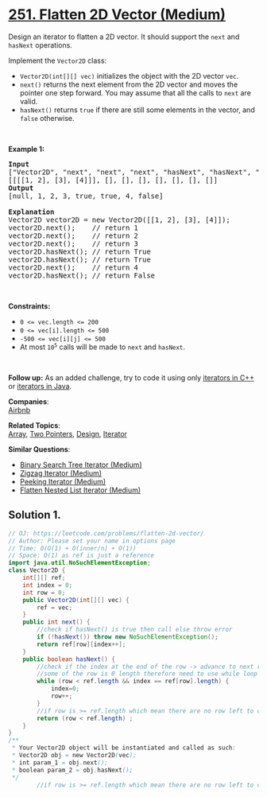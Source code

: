 # [251. Flatten 2D Vector (Medium)](https://leetcode.com/problems/flatten-2d-vector/)

<p>Design an iterator to flatten a 2D vector. It should support the <code>next</code> and <code>hasNext</code> operations.</p>

<p>Implement the <code>Vector2D</code> class:</p>

<ul>
	<li><code>Vector2D(int[][] vec)</code> initializes the object with the 2D vector <code>vec</code>.</li>
	<li><code>next()</code> returns the next element from the 2D vector and moves the pointer one step forward. You may assume that all the calls to <code>next</code> are valid.</li>
	<li><code>hasNext()</code> returns <code>true</code> if there are still some elements in the vector, and <code>false</code> otherwise.</li>
</ul>

<p>&nbsp;</p>
<p><strong>Example 1:</strong></p>

<pre><strong>Input</strong>
["Vector2D", "next", "next", "next", "hasNext", "hasNext", "next", "hasNext"]
[[[[1, 2], [3], [4]]], [], [], [], [], [], [], []]
<strong>Output</strong>
[null, 1, 2, 3, true, true, 4, false]

<strong>Explanation</strong>
Vector2D vector2D = new Vector2D([[1, 2], [3], [4]]);
vector2D.next();    // return 1
vector2D.next();    // return 2
vector2D.next();    // return 3
vector2D.hasNext(); // return True
vector2D.hasNext(); // return True
vector2D.next();    // return 4
vector2D.hasNext(); // return False
</pre>

<p>&nbsp;</p>
<p><strong>Constraints:</strong></p>

<ul>
	<li><code>0 &lt;= vec.length &lt;= 200</code></li>
	<li><code>0 &lt;= vec[i].length &lt;= 500</code></li>
	<li><code>-500 &lt;= vec[i][j] &lt;= 500</code></li>
	<li>At most <code>10<sup>5</sup></code> calls will be made to <code>next</code> and <code>hasNext</code>.</li>
</ul>

<p>&nbsp;</p>
<p><strong>Follow up:</strong> As an added challenge, try to code it using only <a href="http://www.cplusplus.com/reference/iterator/iterator/" target="_blank">iterators in C++</a> or <a href="http://docs.oracle.com/javase/7/docs/api/java/util/Iterator.html" target="_blank">iterators in Java</a>.</p>

**Companies**:  
[Airbnb](https://leetcode.com/company/airbnb)

**Related Topics**:  
[Array](https://leetcode.com/tag/array/), [Two Pointers](https://leetcode.com/tag/two-pointers/), [Design](https://leetcode.com/tag/design/), [Iterator](https://leetcode.com/tag/iterator/)

**Similar Questions**:

- [Binary Search Tree Iterator (Medium)](https://leetcode.com/problems/binary-search-tree-iterator/)
- [Zigzag Iterator (Medium)](https://leetcode.com/problems/zigzag-iterator/)
- [Peeking Iterator (Medium)](https://leetcode.com/problems/peeking-iterator/)
- [Flatten Nested List Iterator (Medium)](https://leetcode.com/problems/flatten-nested-list-iterator/)

## Solution 1.

```java
// OJ: https://leetcode.com/problems/flatten-2d-vector/
// Author: Please set your name in options page
// Time: O(O(1) + O(inner/n) + O(1))
// Space: O(1) as ref is just a reference
import java.util.NoSuchElementException;
class Vector2D {
    int[][] ref;
    int index = 0;
    int row = 0;
    public Vector2D(int[][] vec) {
        ref = vec;
    }
    public int next() {
        //check if hasNext() is true then call else throw error
        if (!hasNext()) throw new NoSuchElementException();
        return ref[row][index++];
    }
    public boolean hasNext() {
        //check if the index at the end of the row -> advance to next row and reset the index to 0
        //some of the row is 0 length therefore need to use while loop to advance if there is a row with no element
        while (row < ref.length && index == ref[row].length) {
            index=0;
            row++;
        }
        //if row is >= ref.length which mean there are no row left to check
        return (row < ref.length) ;
    }
}
/**
 * Your Vector2D object will be instantiated and called as such:
 * Vector2D obj = new Vector2D(vec);
 * int param_1 = obj.next();
 * boolean param_2 = obj.hasNext();
 */
        //if row is >= ref.length which mean there are no row left to check

```
